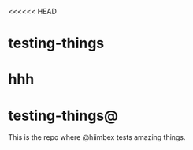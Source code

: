 <<<<<< HEAD
# testing-things
hhh
=======

# testing-things@

This is the repo where @hiimbex tests amazing things.

